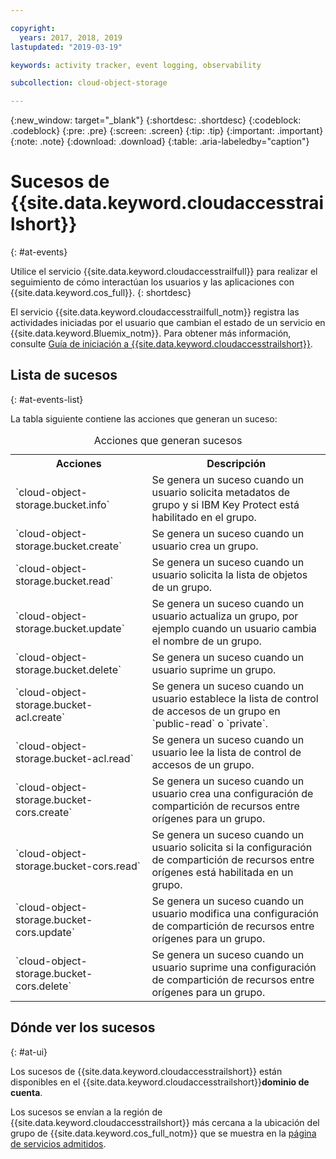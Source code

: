 ```yaml
---

copyright:
  years: 2017, 2018, 2019
lastupdated: "2019-03-19"

keywords: activity tracker, event logging, observability

subcollection: cloud-object-storage

---
```

{:new_window: target="_blank"}
{:shortdesc: .shortdesc}
{:codeblock: .codeblock}
{:pre: .pre}
{:screen: .screen}
{:tip: .tip}
{:important: .important}
{:note: .note}
{:download: .download} 
{:table: .aria-labeledby="caption"}


# Sucesos de {{site.data.keyword.cloudaccesstrailshort}}
{: #at-events}

Utilice el servicio {{site.data.keyword.cloudaccesstrailfull}} para realizar el seguimiento de cómo interactúan los usuarios y las aplicaciones con {{site.data.keyword.cos_full}}.
{: shortdesc}

El servicio {{site.data.keyword.cloudaccesstrailfull_notm}} registra las actividades iniciadas por el usuario que cambian el estado de un servicio en {{site.data.keyword.Bluemix_notm}}. Para obtener más información, consulte [Guía de iniciación a {{site.data.keyword.cloudaccesstrailshort}}](/docs/services/cloud-activity-tracker?topic=cloud-activity-tracker-getting-started).



## Lista de sucesos
{: #at-events-list}

La tabla siguiente contiene las acciones que generan un suceso:

<table>
  <caption>Acciones que generan sucesos</caption>
  <tr>
    <th>Acciones</th>
	  <th>Descripción</th>
  </tr>
  <tr>
    <td>`cloud-object-storage.bucket.info`</td>
	  <td>Se genera un suceso cuando un usuario solicita metadatos de grupo y si IBM Key Protect está habilitado en el grupo.</td>
  </tr>
  <tr>
    <td>`cloud-object-storage.bucket.create`</td>
	  <td>Se genera un suceso cuando un usuario crea un grupo.</td>
  </tr>
  <tr>
    <td>`cloud-object-storage.bucket.read`</td>
	  <td>Se genera un suceso cuando un usuario solicita la lista de objetos de un grupo.</td>
  </tr>
  <tr>
    <td>`cloud-object-storage.bucket.update`</td>
	  <td>Se genera un suceso cuando un usuario actualiza un grupo, por ejemplo cuando un usuario cambia el nombre de un grupo.</td>
  </tr>
  <tr>
    <td>`cloud-object-storage.bucket.delete`</td>
	  <td>Se genera un suceso cuando un usuario suprime un grupo.</td>
  </tr>
  <tr>
    <td>`cloud-object-storage.bucket-acl.create`</td>
	  <td>Se genera un suceso cuando un usuario establece la lista de control de accesos de un grupo en `public-read` o `private`.</td>
  </tr>
  <tr>
    <td>`cloud-object-storage.bucket-acl.read`</td>
	  <td>Se genera un suceso cuando un usuario lee la lista de control de accesos de un grupo.</td>
  </tr>
  <tr>
    <td>`cloud-object-storage.bucket-cors.create`</td>
	  <td>Se genera un suceso cuando un usuario crea una configuración de compartición de recursos entre orígenes para un grupo.</td>
  </tr>
  <tr>
    <td>`cloud-object-storage.bucket-cors.read`</td>
	  <td>Se genera un suceso cuando un usuario solicita si la configuración de compartición de recursos entre orígenes está habilitada en un grupo.</td>
  </tr>
  <tr>
    <td>`cloud-object-storage.bucket-cors.update`</td>
	  <td>Se genera un suceso cuando un usuario modifica una configuración de compartición de recursos entre orígenes para un grupo.</td>
  </tr>
  <tr>
    <td>`cloud-object-storage.bucket-cors.delete`</td>
	  <td>Se genera un suceso cuando un usuario suprime una configuración de compartición de recursos entre orígenes para un grupo.</td>
  </tr>
</table>



## Dónde ver los sucesos
{: #at-ui}

Los sucesos de {{site.data.keyword.cloudaccesstrailshort}} están disponibles en el {{site.data.keyword.cloudaccesstrailshort}}**dominio de cuenta**.

Los sucesos se envían a la región de {{site.data.keyword.cloudaccesstrailshort}} más cercana a la ubicación del grupo de {{site.data.keyword.cos_full_notm}} que se muestra en la [página de servicios admitidos](/docs/services/cloud-object-storage/basics?topic=cloud-object-storage-service-availability#integrated-service-availability).
